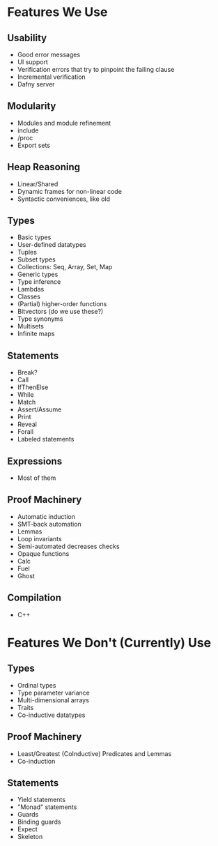
# Features We Use

## Usability
- Good error messages
- UI support
- Verification errors that try to pinpoint the failing clause
- Incremental verification
- Dafny server

## Modularity
- Modules and module refinement
- include
- /proc
- Export sets

## Heap Reasoning
- Linear/Shared
- Dynamic frames for non-linear code
- Syntactic conveniences, like old

## Types
- Basic types
- User-defined datatypes
- Tuples
- Subset types
- Collections: Seq, Array, Set, Map
- Generic types
- Type inference
- Lambdas
- Classes
- (Partial) higher-order functions
- Bitvectors (do we use these?)
- Type synonyms
- Multisets
- Infinite maps

## Statements
- Break?
- Call
- IfThenElse
- While
- Match
- Assert/Assume
- Print
- Reveal
- Forall
- Labeled statements

## Expressions
- Most of them

## Proof Machinery
- Automatic induction
- SMT-back automation
- Lemmas
- Loop invariants
- Semi-automated decreases checks
- Opaque functions
- Calc
- Fuel
- Ghost

## Compilation
- C++


# Features We Don't (Currently) Use

## Types
- Ordinal types
- Type parameter variance
- Multi-dimensional arrays
- Traits
- Co-inductive datatypes 

## Proof Machinery
- Least/Greatest (CoInductive) Predicates and Lemmas
- Co-induction

## Statements
- Yield statements
- "Monad" statements
- Guards
- Binding guards
- Expect
- Skeleton


